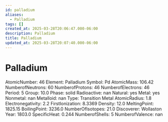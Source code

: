 ```yaml
---
id: palladium
aliases:
  - Palladium
tags: []
created_at: 2025-03-28T20:06:47.000-06:00
description: Palladium
title: Palladium
updated_at: 2025-03-28T20:07:40.000-06:00
---
```


# Palladium
AtomicNumber: 46
Element: Palladium
Symbol: Pd
AtomicMass: 106.42
NumberofNeutrons: 60
NumberofProtons: 46
NumberofElectrons: 46
Period: 5
Group: 10.0
Phase: solid
Radioactive: nan
Natural: yes
Metal: yes
Nonmetal: nan
Metalloid: nan
Type: Transition Metal
AtomicRadius: 1.8
Electronegativity: 2.2
FirstIonization: 8.3369
Density: 12.0
MeltingPoint: 1825.15
BoilingPoint: 3236.0
NumberOfIsotopes: 21.0
Discoverer: Wollaston
Year: 1803.0
SpecificHeat: 0.244
NumberofShells: 5
NumberofValence: nan

